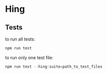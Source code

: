 # Hing

## Tests
to run all tests:
```js
npm run test
```

to run only one test file:
```js
npm run test --hing:suite=path_to_test_files
```
